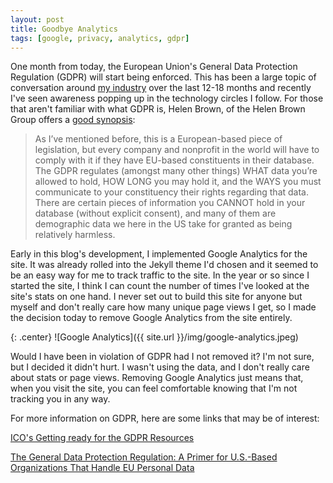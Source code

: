 ```yaml
--- 
layout: post 
title: Goodbye Analytics
tags: [google, privacy, analytics, gdpr] 
--- 
```


One month from today, the European Union's General Data Protection Regulation (GDPR) will start being enforced. This has been a large topic of conversation around [my industry](http://www.aprahome.org) over the last 12-18 months and recently I've seen awareness popping up in the technology circles I follow. For those that aren't familiar with what GDPR is, Helen Brown, of the Helen Brown Group offers a [good synopsis](https://www.helenbrowngroup.com/gdpr-and-you/):

> As I’ve mentioned before, this is a European-based piece of legislation, but every company and nonprofit in the world will have to comply with it if they have EU-based constituents in their database. The GDPR regulates (amongst many other things) WHAT data you’re allowed to hold, HOW LONG you may hold it, and the WAYS you must communicate to your constituency their rights regarding that data. There are certain pieces of information you CANNOT hold in your database (without explicit consent), and many of them are demographic data we here in the US take for granted as being relatively harmless.

Early in this blog's development, I implemented Google Analytics for the site. It was already rolled into the Jekyll theme I'd chosen and it seemed to be an easy way for me to track traffic to the site. In the year or so since I started the site, I think I can count the number of times I've looked at the site's stats on one hand. I never set out to build this site for anyone but myself and don't really care how many unique page views I get, so I made the decision today to remove Google Analytics from the site entirely.

{: .center}
![Google Analytics]({{ site.url }}/img/google-analytics.jpeg)

Would I have been in violation of GDPR had I not removed it? I'm not sure, but I decided it didn't hurt. I wasn't using the data, and I don't really care about stats or page views. Removing Google Analytics just means that, when you visit the site, you can feel comfortable knowing that I'm not tracking you in any way. 

For more information on GDPR, here are some links that may be of interest:

[ICO's Getting ready for the GDPR Resources](https://ico.org.uk/for-organisations/resources-and-support/getting-ready-for-the-gdpr-resources/)

[The General Data Protection Regulation: A Primer for U.S.-Based Organizations That Handle EU Personal Data](https://wp.nyu.edu/compliance_enforcement/2017/12/11/the-general-data-protection-regulation-a-primer-for-u-s-based-organizations-that-handle-eu-personal-data/)
